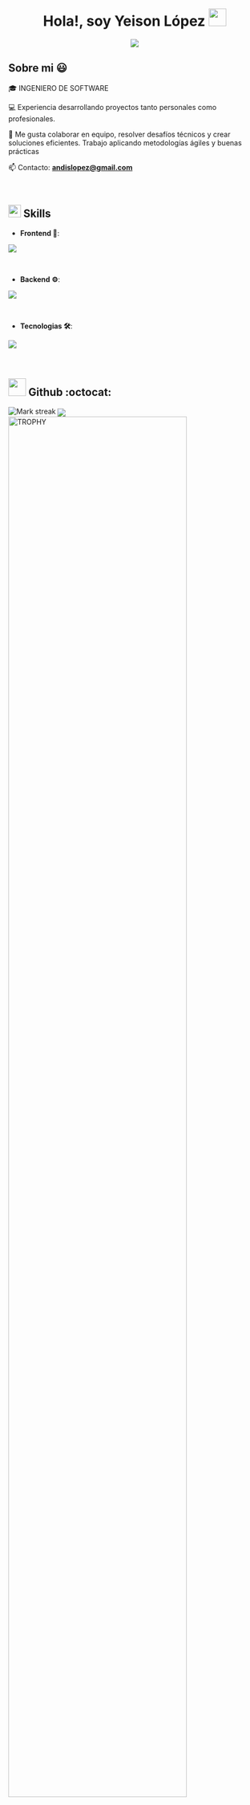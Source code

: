 <h1 align="center"><b>Hola!, soy Yeison López </b><img src="https://media.giphy.com/media/hvRJCLFzcasrR4ia7z/giphy.gif" width="35"></h1>

<p align="center">
  <a href="https://github.com/DenverCoder1/readme-typing-svg"><img src="https://readme-typing-svg.herokuapp.com?font=Time+New+Roman&color=FFFFFF&size=25&center=true&vCenter=true&width=600&height=100&lines=Ingeniero+de+software...;Full+stack+MERN+developer...;Analista+de+datos...;Desarrollador+web...;Amo+el+codigo..&hearts;"></a>
</p>


<h2>Sobre mi 😃</h2>
<p align="left">
🎓 INGENIERO DE SOFTWARE

💻 Experiencia desarrollando proyectos tanto personales como profesionales.

🧠 Me gusta colaborar en equipo, resolver desafíos técnicos y crear soluciones eficientes. Trabajo aplicando metodologías ágiles y buenas prácticas

📫 Contacto: **andislopez@gmail.com**
</p>
<br>

## <img src="https://media2.giphy.com/media/QssGEmpkyEOhBCb7e1/giphy.gif?cid=ecf05e47a0n3gi1bfqntqmob8g9aid1oyj2wr3ds3mg700bl&rid=giphy.gif" width ="25"><b> Skills</b>

- **Frontend 📱**:
<p align="left">
  <a href="https://skillicons.dev">
    <img src="https://skillicons.dev/icons?i=html,css,js,vite,redux,react,tailwindcss,bootstrap&perline=12" />
  </a>
</p>
<br>

- **Backend ⚙️**:
<p align="left">
  <a href="https://skillicons.dev">
    <img src="https://skillicons.dev/icons?i=java,spring,py,express,nodejs,mysql,mongo,&perline=12" />
  </a>
</p>
<br>

- **Tecnologias 🛠️**:
<!--tech stack icons-->
<p align="left">
  <a href="https://skillicons.dev">
    <img src="https://skillicons.dev/icons?i=firebase,git,github,postman,vscode,bash,linux&perline=12" />
  </a>
</p>
<br>


## <img src="https://media.giphy.com/media/iY8CRBdQXODJSCERIr/giphy.gif" width="35"><b> Github :octocat: </b>

  <img  title="🔥 Get streak stats for your profile at git.io/streak-stats" alt="Mark streak" src="https://github-readme-streak-stats.herokuapp.com/?user=unsimpledev&theme=dark&hide_border=false" /> 
</td>

<td width="40%" align="center">

  <img  align="center"  src="https://github-readme-stats.anuraghazra1.vercel.app/api/top-langs/?username=unsimpledev&theme=dark&hide_border=false&no-bg=true&no-frame=true&langs_count=10"/>

  </td>
</tr>
</table>

<div align=left>
  <a href="https://github.com/ryo-ma/github-profile-trophy" title="Go to Source">
      <img align="center" width=84% src="https://github-profile-trophy.vercel.app/?username=unsimpledev&theme=radical&row=1&column=7&margin-h=15&margin-w=5&no-bg=true" alt="TROPHY" />
    </a>
</div>
</p>
<br>

<h2 align="left" >🔗 Contactame 🤝 </h2>
<p align="left">
  <a href="https://www.linkedin.com/in/yeison-andrés-lópez-burbano-22a9a2283" target="blank"><img align="center" src="https://skillicons.dev/icons?i=linkedin&perline=12"  /></a>
  <a href = "mailto:andislopez13@gmail.com" target="blank"><img align="center" src="https://skillicons.dev/icons?i=gmail&perline=12"  /></a>
</p>
<p align="left"> <img src="https://komarev.com/ghpvc/?username=YLopezB&label=Profile%20views&color=0e75b6&style=flat" alt="anii693" /> </p>
